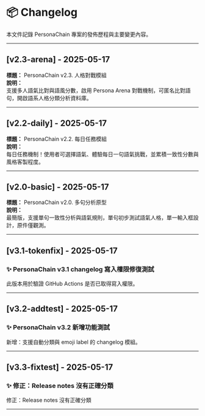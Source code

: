 # 📦 Changelog

本文件記錄 PersonaChain 專案的發佈歷程與主要變更內容。

---

## [v2.3-arena] - 2025-05-17
**標題：** PersonaChain v2.3. 人格對戰模組  
**說明：**  
支援多人語氣比對與語風分數，啟用 Persona Arena 對戰機制，可匿名比對語句，開啟語系人格分類分析資料庫。

---

## [v2.2-daily] - 2025-05-17
**標題：** PersonaChain v2.2. 每日任務模組  
**說明：**  
每日任務機制！使用者可選擇語氣、體驗每日一句語氣挑戰，並累積一致性分數與風格客製程度。

---

## [v2.0-basic] - 2025-05-17
**標題：** PersonaChain v2.0. 多句分析原型  
**說明：**  
最簡版，支援單句一致性分析與語氣規則，單句初步測試語氣人格，單一輸入框設計，原件僅觀測。

---


## [v3.1-tokenfix] - 2025-05-17
### ✨ PersonaChain v3.1 changelog 寫入權限修復測試

此版本用於驗證 GitHub Actions 是否已取得寫入權限。


---

## [v3.2-addtest] - 2025-05-17
### ✨ PersonaChain v3.2 新增功能測試

新增：支援自動分類與 emoji label 的 changelog 模組。


---

## [v3.3-fixtest] - 2025-05-17
### ✨ 修正：Release notes 沒有正確分類

修正：Release notes 沒有正確分類


---
